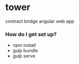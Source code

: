 # tower #

contract bridge angular web app

### How do I get set up? ###

* npm install
* gulp bundle
* gulp serve